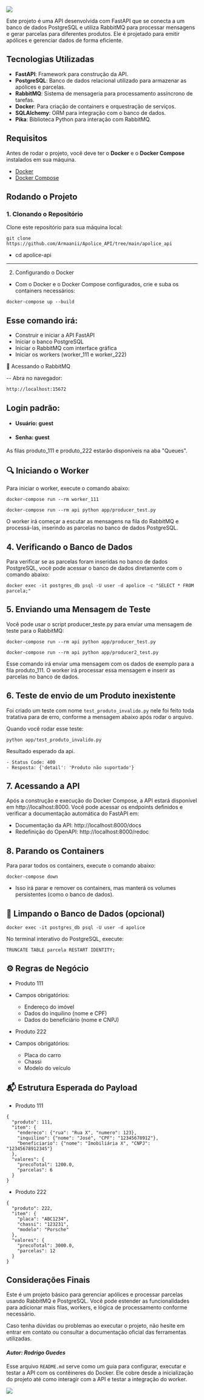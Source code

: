 <!-- banner -->
<img src="https://github.com/Armaanii/Apolice_API/blob/feature/atualizacao/banner.png">

Este projeto é uma API desenvolvida com FastAPI que se conecta a um banco de dados PostgreSQL e utiliza RabbitMQ para processar mensagens e gerar parcelas para diferentes produtos. Ele é projetado para emitir apólices e gerenciar dados de forma eficiente.

## Tecnologias Utilizadas

- **FastAPI**: Framework para construção da API.
- **PostgreSQL**: Banco de dados relacional utilizado para armazenar as apólices e parcelas.
- **RabbitMQ**: Sistema de mensageria para processamento assíncrono de tarefas.
- **Docker**: Para criação de containers e orquestração de serviços.
- **SQLAlchemy**: ORM para integração com o banco de dados.
- **Pika**: Biblioteca Python para interação com RabbitMQ.

## Requisitos

Antes de rodar o projeto, você deve ter o **Docker** e o **Docker Compose** instalados em sua máquina.
- [Docker](https://www.docker.com/get-started)
- [Docker Compose](https://docs.docker.com/compose/install/)

## Rodando o Projeto

### 1. Clonando o Repositório

Clone este repositório para sua máquina local:

````
git clone https://github.com/Armaanii/Apolice_API/tree/main/apolice_api
````
- cd apolice-api

---------------------------------------------------------------------------------------------

2. Configurando o Docker
- Com o Docker e o Docker Compose configurados, crie e suba os containers necessários:
````
docker-compose up --build
````

## Esse comando irá:
- Construir e iniciar a API FastAPI
- Iniciar o banco PostgreSQL
- Iniciar o RabbitMQ com interface gráfica
- Iniciar os workers (worker_111 e worker_222)

🐇 Acessando o RabbitMQ

-- Abra no navegador:
````
http://localhost:15672
````

## Login padrão:
- #### Usuário: guest
- #### Senha: guest

As filas produto_111 e produto_222 estarão disponíveis na aba "Queues".


## 🔍 Iniciando o Worker

Para iniciar o worker, execute o comando abaixo:
````
docker-compose run --rm worker_111
````
````
docker-compose run --rm api python app/producer_test.py
````
O worker irá começar a escutar as mensagens na fila do RabbitMQ e processá-las, 
inserindo as parcelas no banco de dados PostgreSQL.

## 4. Verificando o Banco de Dados

Para verificar se as parcelas foram inseridas no banco de dados PostgreSQL, 
você pode acessar o banco de dados diretamente com o comando abaixo:
````
docker exec -it postgres_db psql -U user -d apolice -c "SELECT * FROM parcela;"
````

## 5. Enviando uma Mensagem de Teste

Você pode usar o script producer_teste.py para enviar uma mensagem de teste para o RabbitMQ:
````
docker-compose run --rm api python app/producer_test.py
````
````
docker-compose run --rm api python app/producer2_test.py
````

Esse comando irá enviar uma mensagem com os dados de exemplo para a fila produto_111. 
O worker irá processar essa mensagem e inserir as parcelas no banco de dados.

## 6. Teste de envio de um Produto inexistente

Foi criado um teste com nome ````test_produto_invalido.py```` nele foi feito toda tratativa para de erro, 
conforme a mensagem abaixo após rodar o arquivo.

Quando você rodar esse teste:
````
python app/test_produto_invalido.py
````

Resultado esperado da api.

````
- Status Code: 400
- Resposta: {'detail': 'Produto não suportado'}
````

## 7. Acessando a API
Após a construção e execução do Docker Compose, a API estará disponível 
em http://localhost:8000. Você pode acessar os endpoints definidos e verificar a 
documentação automática do FastAPI em:
- Documentação da API: http://localhost:8000/docs
- Redefinição do OpenAPI: http://localhost:8000/redoc

## 8. Parando os Containers
Para parar todos os containers, execute o comando abaixo:
````
docker-compose down
````

- Isso irá parar e remover os containers, mas manterá os volumes persistentes (como o banco de dados).

## 🔄 Limpando o Banco de Dados (opcional)
````
docker exec -it postgres_db psql -U user -d apolice
````

No terminal interativo do PostgreSQL, execute:
````
TRUNCATE TABLE parcela RESTART IDENTITY;
````

## ⚙️ Regras de Negócio
- Produto 111
- Campos obrigatórios:
    - Endereço do imóvel
    - Dados do inquilino (nome e CPF)
    - Dados do beneficiário (nome e CNPJ)

- Produto 222
- Campos obrigatórios:
    - Placa do carro
    - Chassi
    - Modelo do veículo

## 📬 Estrutura Esperada do Payload
- Produto 111

```
{
  "produto": 111,
  "item": {
    "endereco": {"rua": "Rua X", "numero": 123},
    "inquilino": {"nome": "José", "CPF": "12345678912"},
    "beneficiario": {"nome": "Imobiliária X", "CNPJ": "12345678912345"}
  },
  "valores": {
    "precoTotal": 1200.0,
    "parcelas": 6
  }
}
```
- Produto 222

```
{
  "produto": 222,
  "item": {
    "placa": "ABC1234",
    "chassi": "123231",
    "modelo": "Porsche"
  },
  "valores": {
    "precoTotal": 3000.0,
    "parcelas": 12
  }
}
```

## Considerações Finais
Este é um projeto básico para gerenciar apólices e processar parcelas usando RabbitMQ e PostgreSQL. 
Você pode estender as funcionalidades para adicionar mais filas, workers, e lógica de processamento conforme necessário.

Caso tenha dúvidas ou problemas ao executar o projeto, não hesite em entrar em contato ou consultar 
a documentação oficial das ferramentas utilizadas.

#### *Autor: Rodrigo Guedes*

Esse arquivo `README.md` serve como um guia para configurar, executar e testar a API com os contêineres do Docker. 
Ele cobre desde a inicialização do projeto até como interagir com a API e testar a integração do worker.

<!-- rodapé -->
<img src="https://github.com/Armaanii/Apolice_API/blob/feature/atualizacao/rodape.png">
